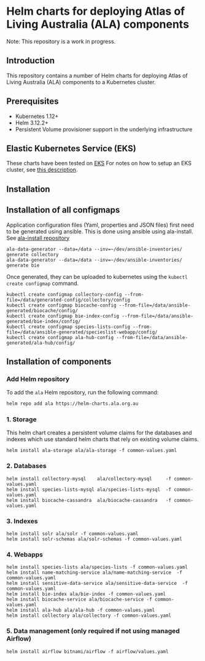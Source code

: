 # Helm charts for deploying Atlas of Living Australia (ALA) components

Note: This repository is a work in progress.

## Introduction

This repository contains a number of Helm charts for deploying Atlas of Living Australia (ALA) components
to a Kubernetes cluster. 

## Prerequisites

- Kubernetes 1.12+
- Helm 3.12.2+
- Persistent Volume provisioner support in the underlying infrastructure

## Elastic Kubernetes Service (EKS)

These charts have been tested on [EKS](https://docs.aws.amazon.com/eks/latest/userguide/what-is-eks.html)
For notes on how to setup an EKS cluster, see [this description](../terraform-v0/eks/EKS.md).

## Installation



## Installation of all configmaps

Application configuration files (Yaml, properties and JSON files) first need to be generated using ansible.
This is done using ansible using ala-install. 
See [ala-install repository](https://github.com/AtlasOfLivingAustralia/ala-install/tree/master/utils) 

```shell
ala-data-generator --data=/data --inv=~/dev/ansible-inventories/ generate collectory
ala-data-generator --data=/data --inv=~/dev/ansible-inventories/ generate bie
```

Once generated, they can be uploaded to kubernetes using the `kubectl create configmap` command.

```shell
kubectl create configmap collectory-config --from-file=/data/generated-config/collectory/config
kubectl create configmap biocache-config --from-file=/data/ansible-generated/biocache/config/
kubectl create configmap bie-index-config --from-file=/data/ansible-generated/bie-index/config/
kubectl create configmap species-lists-config --from-file=/data/ansible-generated/specieslist-webapp/config/
kubectl create configmap ala-hub-config --from-file=/data/ansible-generated/ala-hub/config/
```

## Installation of components

### Add Helm repository

To add the `ala` Helm repository, run the following command:

```bash        
helm repo add ala https://helm-charts.ala.org.au
```

### 1. Storage

This helm chart creates a persistent volume claims for the databases and indexes which
use standard helm charts that rely on existing volume claims. 

```shell
helm install ala-storage ala/ala-storage -f common-values.yaml
```

### 2. Databases

```shell
helm install collectory-mysql    ala/collectory-mysql     -f common-values.yaml
helm install species-lists-mysql ala/species-lists-mysql  -f common-values.yaml
helm install biocache-cassandra  ala/biocache-cassandra   -f common-values.yaml
```

### 3. Indexes
```shell
helm install solr ala/solr -f common-values.yaml
helm install solr-schemas ala/solr-schemas -f common-values.yaml
```
 
### 4. Webapps
```shell
helm install species-lists ala/species-lists -f common-values.yaml
helm install name-matching-service ala/name-matching-service  -f common-values.yaml
helm install sensitive-data-service ala/sensitive-data-service  -f common-values.yaml
helm install bie-index ala/bie-index -f common-values.yaml
helm install biocache-service ala/biocache-service -f common-values.yaml
helm install ala-hub ala/ala-hub -f common-values.yaml
helm install collectory ala/collectory -f common-values.yaml
```

### 5. Data management (only required if not using managed Airflow)
```shell
helm install airflow bitnami/airflow -f airflow/values.yaml
```
